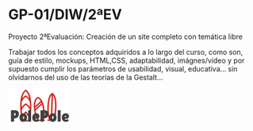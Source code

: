 
# GP-01/DIW/2ªEV

 <p>Proyecto 2ªEvaluación: Creación de un site completo con temática libre</p>
 
Trabajar todos los conceptos adquiridos a lo largo del curso, como son, guía de estilo, mockups, HTML,CSS, adaptabilidad, imágnes/vídeo y por supuesto cumplir los parámetros de usabilidad, visual, educativa… sin olvidarnos del uso de las teorías de la Gestalt...
 
 
 
<p align="left">
 <img src="https://github.com/alexms2412/PolePole/blob/master/src/img/Logo.png"></p>
 
